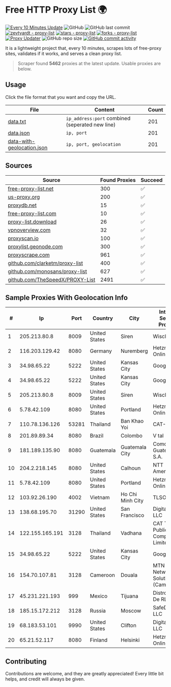 
# Free HTTP Proxy List 🌍

[![Every 10 Minutes Update](https://github.com/mertguvencli/http-proxy-list/actions/workflows/main.yml/badge.svg?branch=main)](https://github.com/mertguvencli/http-proxy-list/actions/workflows/main.yml)
![GitHub](https://img.shields.io/github/license/mertguvencli/http-proxy-list)
![GitHub last commit](https://img.shields.io/github/last-commit/mertguvencli/http-proxy-list)
[![zevtyardt - proxy-list](https://img.shields.io/static/v1?label=zevtyardt&message=proxy-list&color=blue&logo=github)](https://github.com/zevtyardt/proxy-list "Go to GitHub repo")
[![stars - proxy-list](https://img.shields.io/github/stars/zevtyardt/proxy-list?style=social)](https://github.com/zevtyardt/proxy-list)
[![forks - proxy-list](https://img.shields.io/github/forks/zevtyardt/proxy-list?style=social)](https://github.com/zevtyardt/proxy-list)
[![Proxy Updater](https://github.com/zevtyardt/proxy-list/workflows/Proxy%20Updater/badge.svg)](https://github.com/zevtyardt/proxy-list/actions?query=workflow:"Proxy+Updater")
![GitHub repo size](https://img.shields.io/github/repo-size/zevtyardt/proxy-list)
[![GitHub commit activity](https://img.shields.io/github/commit-activity/m/zevtyardt/proxy-list?logo=commits)](https://github.com/zevtyardt/proxy-list/commits/main)

It is a lightweight project that, every 10 minutes, scrapes lots of free-proxy sites, validates if it works, and serves a clean proxy list.

> Scraper found **5462** proxies at the latest update. Usable proxies are below.

## Usage

Click the file format that you want and copy the URL.

|File|Content|Count|
|----|-------|-----|
|[data.txt](https://raw.githubusercontent.com/mertguvencli/http-proxy-list/main/proxy-list/data.txt)|`ip_address:port` combined (seperated new line)|201|
|[data.json](https://raw.githubusercontent.com/mertguvencli/http-proxy-list/main/proxy-list/data.json)|`ip, port`|201|
|[data-with-geolocation.json](https://raw.githubusercontent.com/mertguvencli/http-proxy-list/main/proxy-list/data-with-geolocation.json)|`ip, port, geolocation`|201|

## Sources

|Source|Found Proxies|Succeed|
|------|-------------|-------|
|[free-proxy-list.net](https://free-proxy-list.net)|300|✅|
|[us-proxy.org](https://www.us-proxy.org)|200|✅|
|[proxydb.net](http://proxydb.net)|15|✅|
|[free-proxy-list.com](https://free-proxy-list.com/?page=&port=&type%5B%5D=http&type%5B%5D=https&up_time=0&search=Search)|10|✅|
|[proxy-list.download](https://www.proxy-list.download/HTTP)|26|✅|
|[vpnoverview.com](https://vpnoverview.com/privacy/anonymous-browsing/free-proxy-servers)|32|✅|
|[proxyscan.io](https://www.proxyscan.io)|100|✅|
|[proxylist.geonode.com](https://proxylist.geonode.com/api/proxy-list?limit=300&page=1&sort_by=lastChecked&sort_type=desc&protocols=http,https)|300|✅|
|[proxyscrape.com](https://api.proxyscrape.com/v2/?request=displayproxies&protocol=http&timeout=10000&country=all&ssl=all&anonymity=all)|961|✅|
|[github.com/clarketm/proxy-list](https://raw.githubusercontent.com/clarketm/proxy-list/master/proxy-list-raw.txt)|400|✅|
|[github.com/monosans/proxy-list](https://raw.githubusercontent.com/monosans/proxy-list/main/proxies/http.txt)|627|✅|
|[github.com/TheSpeedX/PROXY-List](https://raw.githubusercontent.com/TheSpeedX/PROXY-List/master/http.txt)|2491|✅|


## Sample Proxies With Geolocation Info

|#|Ip|Port|Country|City|Internet Service Provider|
|-|--|----|-------|----|-------------------------|
|1|205.213.80.8|8009|United States|Siren|WiscNet|
|2|116.203.129.42|8080|Germany|Nuremberg|Hetzner Online GmbH|
|3|34.98.65.22|5222|United States|Kansas City|Google LLC|
|4|34.98.65.22|5222|United States|Kansas City|Google LLC|
|5|205.213.80.8|8009|United States|Siren|WiscNet|
|6|5.78.42.109|8080|United States|Portland|Hetzner Online GmbH|
|7|110.78.136.126|53281|Thailand|Ban Khao Yoi|CAT-BB|
|8|201.89.89.34|8080|Brazil|Colombo|V tal|
|9|181.189.135.90|8080|Guatemala|Guatemala City|Comcel Guatemala S.A.|
|10|204.2.218.145|8080|United States|Calhoun|NTT America, Inc.|
|11|5.78.42.109|8080|United States|Portland|Hetzner Online GmbH|
|12|103.92.26.190|4002|Vietnam|Ho Chi Minh City|TLSOFT|
|13|138.68.195.70|31290|United States|San Francisco|DigitalOcean, LLC|
|14|122.155.165.191|3128|Thailand|Vadhana|CAT Telecom Public Company Limited|
|15|34.98.65.22|5222|United States|Kansas City|Google LLC|
|16|154.70.107.81|3128|Cameroon|Douala|MTN Network Solutions (Cameroon)|
|17|45.231.221.193|999|Mexico|Tijuana|Distrokom S De RL De CV|
|18|185.15.172.212|3128|Russia|Moscow|SafeData LLC|
|19|68.183.53.101|9990|United States|Clifton|DigitalOcean, LLC|
|20|65.21.52.117|8080|Finland|Helsinki|Hetzner Online GmbH|



## Contributing

Contributions are welcome, and they are greatly appreciated! Every
little bit helps, and credit will always be given.

